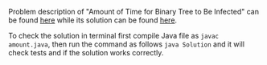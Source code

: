 Problem description of "Amount of Time for Binary Tree to Be Infected" can be found [here](https://leetcode.com/problems/amount-of-time-to-infect-all-nodes/) while its solution can be found [here](https://github.com/aurimas13/Solutions-To-Problems/blob/main/LeetCode/Java%20Solutions/Amount%20of%20Time%20for%20Binary%20Tree%20to%20Be%20Infected/amount.java).

To check the solution in terminal first compile Java file as `javac amount.java`, then run the command as follows `java Solution` and it will check tests and if the solution works correctly.
